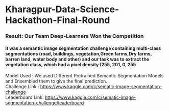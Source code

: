 # Kharagpur-Data-Science-Hackathon-Final-Round
### Result: Our Team Deep-Learners Won the Competition
#### It was a semantic image segmentation challenge containing multi-class segmentations (road, buildings, vegetation,Green farms,Dry farms, barren land, water body and other) and our task was to extract the vegetation class, which had a pixel density (255, 201, 0, 255
Model Used : We used Different Pretrained Semantic Segmentation Models and Ensembled them to give the final prediction.<br />
Challenge Link : https://www.kaggle.com/c/sematic-image-segmentation-challenge <br />
Leaderboard Link: https://www.kaggle.com/c/sematic-image-segmentation-challenge/leaderboard <br />


